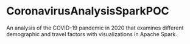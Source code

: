 # CoronavirusAnalysisSparkPOC
An analysis of the COVID-19 pandemic in 2020 that examines different demographic and travel factors with visualizations in Apache Spark.
